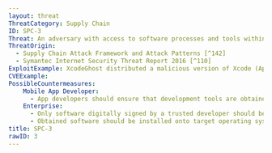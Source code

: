 ```yaml
---
layout: threat
ThreatCategory: Supply Chain
ID: SPC-3
Threat: An adversary with access to software processes and tools within the development or software support environment can insert malicious software into components during development or update/maintenance.
ThreatOrigin:
  - Supply Chain Attack Framework and Attack Patterns [^142]
  - Symantec Internet Security Threat Report 2016 [^110]
ExploitExample: XcodeGhost distributed a malicious version of Xcode (Apple''s developer tools) that automatically includes malicious code in compiled iOS apps.
CVEExample:
PossibleCountermeasures:
    Mobile App Developer:
      - App developers should ensure that development tools are obtained from a trusted source (e.g. directly from the vendor).
    Enterprise:
      - Only software digitally signed by a trusted developer should be used, and the integrity of software development installation packages should be verified prior to installation
      - Obtained software should be installed onto target operating systems in a known-good state (fresh install from verified installation media) in a test environment, which is then evaluated for any indicators of compromise prior to authorization of production use
title: SPC-3
rawID: 3
---
```

